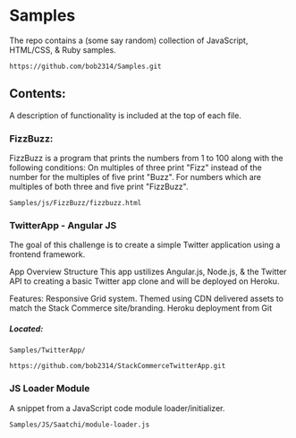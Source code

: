 # Samples
The repo contains a (some say random) collection of JavaScript, HTML/CSS, & Ruby samples.   

```
https://github.com/bob2314/Samples.git
```


## Contents:
A description of functionality is included at the top of each file.

### FizzBuzz:
FizzBuzz is a program that prints the numbers from 1 to 100 along with the following conditions:
On multiples of three print "Fizz" instead of the number
for the multiples of five print "Buzz".
For numbers which are multiples of both three and five print "FizzBuzz".

```
Samples/js/FizzBuzz/fizzbuzz.html
```


### TwitterApp - Angular JS
The goal of this challenge is to create a simple Twitter application using a frontend framework.

App Overview
Structure
This app ustilizes Angular.js, Node.js, & the Twitter API to creating a basic Twitter app clone and will be deployed on Heroku.

Features:
Responsive Grid system.
Themed using CDN delivered assets to match the Stack Commerce site/branding.
Heroku deployment from Git

##### Located:
```
Samples/TwitterApp/
```
```
https://github.com/bob2314/StackCommerceTwitterApp.git
```


### JS Loader Module
A snippet from a JavaScript code module loader/initializer.

```
Samples/JS/Saatchi/module-loader.js
```
